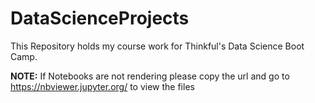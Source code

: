 # DataScienceProjects
This Repository holds my course work for Thinkful's Data Science Boot Camp.


**NOTE:** If Notebooks are not rendering please copy the url and go to https://nbviewer.jupyter.org/ to view the files
